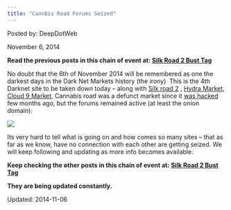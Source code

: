 ```yaml
---
title: "Cannbis Road Forums Seized"
---
```


Posted by: DeepDotWeb

<span>November 6, 2014</span>

<p><strong>Read the previous posts in this chain of event at: <a href="tag/silkroad2bust/">Silk Road 2 Bust Tag</a></strong></p>
<p>No doubt that the 6th of November 2014 will be remembered as one the darkest days in the Dark Net Markets history (the irony)  This is the 4th Darknet site to be taken down today &#8211; along with <a href="https://gir.pub/deepdotweb/2014/11/06/silk-road-2-seized/">Silk road 2</a> , <a href="https://gir.pub/deepdotweb/2014/11/06/multiple-market-takedown-hydra-marketplace-seized/">Hydra Market, Cloud 9 Market</a>, Cannabis road was a defunct market since it <a href="https://gir.pub/deepdotweb/2014/08/25/cannabis-road-hacked-100000-in-btc-gone/">was hacked</a> few months ago, but the forums remained active (at least the onion domain):</p>
<img src="https://gir.pub/deepdotweb/imgs/2014/11/cannabisRoad1.png" />

<p>Its very hard to tell what is going on and how comes so many sites &#8211; that as far as we know, have no connection with each other are getting seized. We will keep following and updating as more info becomes available.</p>
<p><strong>Keep checking the other posts in this chain of event at: <a href="tag/silkroad2bust/">Silk Road 2 Bust Tag </a></strong></p>
<p><strong>They are being updated constantly.</strong></p>

Updated: 2014-11-06
    
